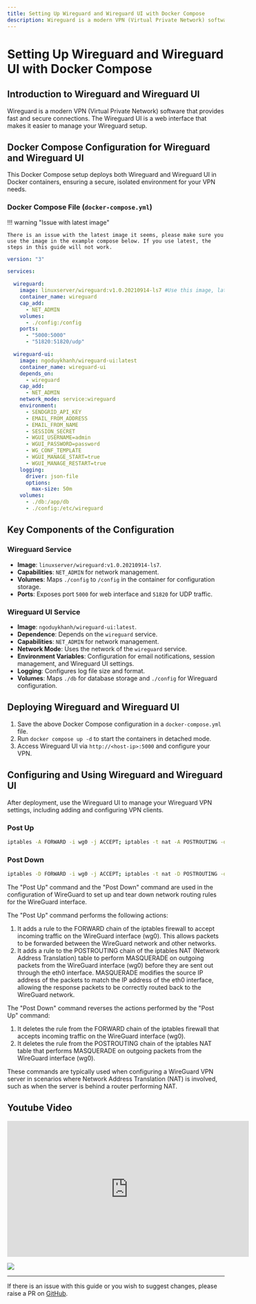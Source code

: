 ```yaml
---
title: Setting Up Wireguard and Wireguard UI with Docker Compose
description: Wireguard is a modern VPN (Virtual Private Network) software that provides fast and secure connections. The Wireguard UI is a web interface that makes it easier to manage your Wireguard setup.
---
```



# Setting Up Wireguard and Wireguard UI with Docker Compose

## Introduction to Wireguard and Wireguard UI

Wireguard is a modern VPN (Virtual Private Network) software that provides fast and secure connections. The Wireguard UI is a web interface that makes it easier to manage your Wireguard setup.

## Docker Compose Configuration for Wireguard and Wireguard UI

This Docker Compose setup deploys both Wireguard and Wireguard UI in Docker containers, ensuring a secure, isolated environment for your VPN needs.

### Docker Compose File (`docker-compose.yml`)

!!! warning "Issue with latest image"

    There is an issue with the latest image it seems, please make sure you use the image in the example compose below. If you use latest, the steps in this guide will not work.

```yaml
version: "3"

services:

  wireguard:
    image: linuxserver/wireguard:v1.0.20210914-ls7 #Use this image, latest seems to have issues
    container_name: wireguard
    cap_add:
      - NET_ADMIN
    volumes:
      - ./config:/config
    ports:
      - "5000:5000"
      - "51820:51820/udp"

  wireguard-ui:
    image: ngoduykhanh/wireguard-ui:latest
    container_name: wireguard-ui
    depends_on:
      - wireguard
    cap_add:
      - NET_ADMIN
    network_mode: service:wireguard
    environment:
      - SENDGRID_API_KEY
      - EMAIL_FROM_ADDRESS
      - EMAIL_FROM_NAME
      - SESSION_SECRET
      - WGUI_USERNAME=admin
      - WGUI_PASSWORD=password
      - WG_CONF_TEMPLATE
      - WGUI_MANAGE_START=true
      - WGUI_MANAGE_RESTART=true
    logging:
      driver: json-file
      options:
        max-size: 50m
    volumes:
      - ./db:/app/db
      - ./config:/etc/wireguard
```

## Key Components of the Configuration
### Wireguard Service
- **Image**: `linuxserver/wireguard:v1.0.20210914-ls7`.
- **Capabilities**: `NET_ADMIN` for network management.
- **Volumes**: Maps `./config` to `/config` in the container for configuration storage.
- **Ports**: Exposes port `5000` for web interface and `51820` for UDP traffic.

### Wireguard UI Service
- **Image**: `ngoduykhanh/wireguard-ui:latest`.
- **Dependence**: Depends on the `wireguard` service.
- **Capabilities**: `NET_ADMIN` for network management.
- **Network Mode**: Uses the network of the `wireguard` service.
- **Environment Variables**: Configuration for email notifications, session management, and Wireguard UI settings.
- **Logging**: Configures log file size and format.
- **Volumes**: Maps `./db` for database storage and `./config` for Wireguard configuration.

## Deploying Wireguard and Wireguard UI

1. Save the above Docker Compose configuration in a `docker-compose.yml` file.
2. Run `docker compose up -d` to start the containers in detached mode.
3. Access Wireguard UI via `http://<host-ip>:5000` and configure your VPN.

## Configuring and Using Wireguard and Wireguard UI

After deployment, use the Wireguard UI to manage your Wireguard VPN settings, including adding and configuring VPN clients.


### Post Up

```bash
iptables -A FORWARD -i wg0 -j ACCEPT; iptables -t nat -A POSTROUTING -o eth0 -j MASQUERADE
```

### Post Down

```bash
iptables -D FORWARD -i wg0 -j ACCEPT; iptables -t nat -D POSTROUTING -o eth0 -j MASQUERADE
```

The "Post Up" command and the "Post Down" command are used in the configuration of WireGuard to set up and tear down network routing rules for the WireGuard interface.

The "Post Up" command performs the following actions:

1. It adds a rule to the FORWARD chain of the iptables firewall to accept incoming traffic on the WireGuard interface (wg0). This allows packets to be forwarded between the WireGuard network and other networks.
2. It adds a rule to the POSTROUTING chain of the iptables NAT (Network Address Translation) table to perform MASQUERADE on outgoing packets from the WireGuard interface (wg0) before they are sent out through the eth0 interface. MASQUERADE modifies the source IP address of the packets to match the IP address of the eth0 interface, allowing the response packets to be correctly routed back to the WireGuard network.

The "Post Down" command reverses the actions performed by the "Post Up" command:

1. It deletes the rule from the FORWARD chain of the iptables firewall that accepts incoming traffic on the WireGuard interface (wg0).
2. It deletes the rule from the POSTROUTING chain of the iptables NAT table that performs MASQUERADE on outgoing packets from the WireGuard interface (wg0).

These commands are typically used when configuring a WireGuard VPN server in scenarios where Network Address Translation (NAT) is involved, such as when the server is behind a router performing NAT.

## Youtube Video

<iframe width="560" height="315" src="https://www.youtube.com/embed/QLL5lT0SDoQ?si=Q45zvQMTCsu-7tc-" title="YouTube video player" frameborder="0" allow="accelerometer; autoplay; clipboard-write; encrypted-media; gyroscope; picture-in-picture; web-share" allowfullscreen></iframe>

<a href="https://www.buymeacoffee.com/techdox"><img src="https://img.buymeacoffee.com/button-api/?text=Buy me a cup of tea&emoji=🍵&slug=techdox&button_colour=FFDD00&font_colour=000000&font_family=Cookie&outline_colour=000000&coffee_colour=ffffff" /></a>


---

If there is an issue with this guide or you wish to suggest changes, please raise a PR on [GitHub](https://github.com/Techdox/techdox-docs).
